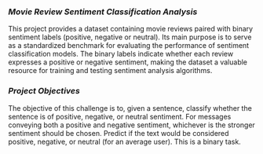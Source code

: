 ### *Movie Review Sentiment Classification Analysis*

This project provides a dataset containing movie reviews paired with binary sentiment labels (positive, negative or neutral). Its main purpose is to serve as a standardized benchmark for evaluating the performance of sentiment classification models. The binary labels indicate whether each review expresses a positive or negative sentiment, making the dataset a valuable resource for training and testing sentiment analysis algorithms.

### *Project Objectives*

The objective of this challenge is to, given a sentence, classify whether the sentence is of positive, negative, or neutral sentiment. For messages conveying both a positive and negative sentiment, whichever is the stronger sentiment should be chosen. Predict if the text would be considered positive, negative, or neutral (for an average user). This is a binary task.